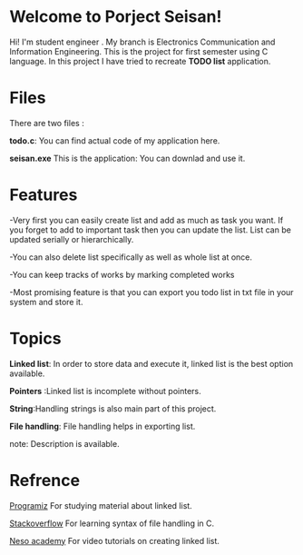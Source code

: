 # Welcome to Porject Seisan!

Hi! I'm student engineer . My branch is Electronics Communication and Information Engineering. This is the project for first semester using C language. In this project I have tried to recreate  **TODO list** application.


# Files
There are two files :

 **todo.c**: You can find actual code of my application here.
 
 **seisan.exe** This is the application: You can downlad and use it.

# Features

-Very first you can easily create list and add as much as task you want. If you forget to add to important task then you can update the list. List can be  updated serially or hierarchically.

-You can also delete list specifically as well as whole list at once.

-You can keep tracks of works by marking completed works

-Most promising feature is that you can export you todo list in txt file in your system and store it.

# Topics

**Linked list**: In order to store data and execute it, linked list is the best option available.

**Pointers** :Linked list is incomplete without pointers.

**String**:Handling strings is also main part of this project.

**File handling**: File handling helps in exporting list.


note: Description is available.

# Refrence

[Programiz](https://www.programiz.com/dsa/linked-list) For studying material about linked list.

[Stackoverflow](https://stackoverflow.com/questions/30788314/file-handling-in-c) For learning syntax of file handling in C.

[Neso academy](https://www.youtube.com/watch?v=DneLxrPmmsw) For video tutorials on creating linked list.
